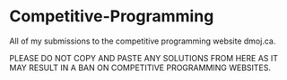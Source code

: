 # Competitive-Programming
All of my submissions to the competitive programming website dmoj.ca.

PLEASE DO NOT COPY AND PASTE ANY SOLUTIONS FROM HERE AS IT MAY RESULT IN A BAN ON COMPETITIVE PROGRAMMING WEBSITES.
